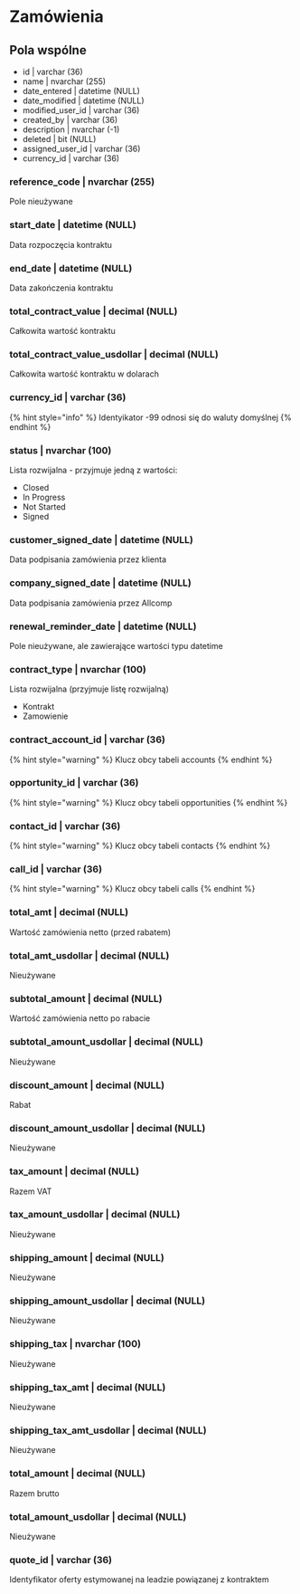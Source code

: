# Zamówienia

## Pola wspólne

* id \| varchar \(36\) 
* name \| nvarchar \(255\) 
* date\_entered \| datetime \(NULL\) 
* date\_modified \| datetime \(NULL\) 
* modified\_user\_id \| varchar \(36\) 
* created\_by \| varchar \(36\) 
* description \| nvarchar \(-1\) 
* deleted \| bit \(NULL\) 
* assigned\_user\_id \| varchar \(36\) 
* currency\_id \| varchar \(36\) 

### reference\_code \| nvarchar \(255\) 

Pole nieużywane

### start\_date \| datetime \(NULL\) 

Data rozpoczęcia kontraktu

### end\_date \| datetime \(NULL\) 

Data zakończenia kontraktu

### total\_contract\_value \| decimal \(NULL\) 

Całkowita wartość kontraktu

### total\_contract\_value\_usdollar \| decimal \(NULL\) 

Całkowita wartość kontraktu w dolarach

### currency\_id \| varchar \(36\) 

{% hint style="info" %}
Identyikator -99 odnosi się do waluty domyślnej
{% endhint %}

### status \| nvarchar \(100\) 

Lista rozwijalna - przyjmuje jedną z wartości:

* Closed
* In Progress
* Not Started
* Signed

### customer\_signed\_date \| datetime \(NULL\) 

Data podpisania zamówienia przez klienta

### company\_signed\_date \| datetime \(NULL\) 

Data podpisania zamówienia przez Allcomp

### renewal\_reminder\_date \| datetime \(NULL\) 

Pole nieużywane, ale zawierające wartości typu datetime

### contract\_type \| nvarchar \(100\) 

Lista rozwijalna \(przyjmuje listę rozwijalną\)

* Kontrakt 
* Zamowienie

### contract\_account\_id \| varchar \(36\) 

{% hint style="warning" %}
Klucz obcy tabeli accounts
{% endhint %}

### opportunity\_id \| varchar \(36\) 

{% hint style="warning" %}
Klucz obcy tabeli opportunities
{% endhint %}

### contact\_id \| varchar \(36\) 

{% hint style="warning" %}
Klucz obcy tabeli contacts
{% endhint %}

### call\_id \| varchar \(36\) 

{% hint style="warning" %}
Klucz obcy tabeli calls
{% endhint %}

### total\_amt \| decimal \(NULL\) 

Wartość zamówienia netto \(przed rabatem\)

### total\_amt\_usdollar \| decimal \(NULL\) 

Nieużywane

### subtotal\_amount \| decimal \(NULL\) 

Wartość zamówienia netto po rabacie 

### subtotal\_amount\_usdollar \| decimal \(NULL\) 

Nieużywane

### discount\_amount \| decimal \(NULL\) 

Rabat

### discount\_amount\_usdollar \| decimal \(NULL\) 

Nieużywane

### tax\_amount \| decimal \(NULL\) 

Razem VAT

### tax\_amount\_usdollar \| decimal \(NULL\) 

Nieużywane

### shipping\_amount \| decimal \(NULL\) 

Nieużywane 

### shipping\_amount\_usdollar \| decimal \(NULL\) 

Nieużywane

### shipping\_tax \| nvarchar \(100\) 

Nieużywane

### shipping\_tax\_amt \| decimal \(NULL\) 

Nieużywane

### shipping\_tax\_amt\_usdollar \| decimal \(NULL\) 

Nieużywane

### total\_amount \| decimal \(NULL\) 

Razem brutto

### total\_amount\_usdollar \| decimal \(NULL\) 

Nieużywane

### quote\_id \| varchar \(36\)

Identyfikator oferty estymowanej na leadzie powiązanej z kontraktem



